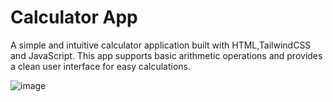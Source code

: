 # Calculator App

A simple and intuitive calculator application built with HTML,TailwindCSS and JavaScript. This app supports basic arithmetic operations and provides a clean user interface for easy calculations.

![image](https://github.com/user-attachments/assets/36cb52a9-47b3-45a2-90d9-37cff46074a2)
